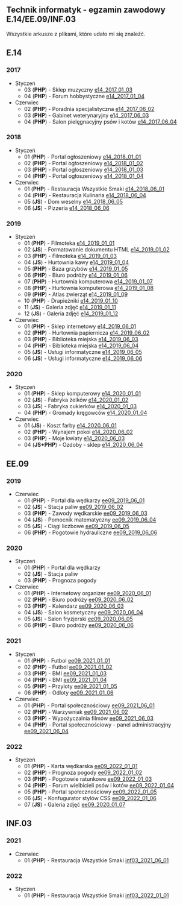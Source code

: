 ## Technik informatyk - egzamin zawodowy E.14/EE.09/INF.03
Wszystkie arkusze z plikami, które udało mi się znaleźć.

## E.14
### 2017
- Styczeń
  - 03 (**PHP**) - Sklep muzyczny [e14_2017_01_03](e14_2017_01_03)
  - 04 (**PHP**) - Forum hobbystyczne [e14_2017_01_04](e14_2017_01_04)
- Czerwiec
  - 02 (**PHP**) - Poradnia specjalistyczna [e14_2017_06_02](e14_2017_06_02)
  - 03 (**PHP**) - Gabinet weterynaryjny [e14_2017_06_03](e14_2017_06_03)
  - 04 (**PHP**) - Salon pielęgnacyjny psów i kotów [e14_2017_06_04](e14_2017_06_04)
### 2018
- Styczeń
  - 01 (**PHP**) - Portal ogłoszeniowy [e14_2018_01_01](e14_2018_01_01)
  - 02 (**PHP**) - Portal ogłoszeniowy [e14_2018_01_02](e14_2018_01_02)
  - 03 (**PHP**) - Portal ogłoszeniowy [e14_2018_01_03](e14_2018_01_03)
  - 04 (**PHP**) - Portal ogłoszeniowy [e14_2018_01_04](e14_2018_01_04)
- Czerwiec
  - 01 (**PHP**) - Restauracja Wszystkie Smaki [e14_2018_06_01](e14_2018_06_01)
  - 04 (**PHP**) - Restauracja Kulinaria [e14_2018_06_04](e14_2018_06_04)
  - 05 (**JS**) - Dom weselny [e14_2018_06_05](e14_2018_01_05)
  - 06 (**JS**) - Pizzeria [e14_2018_06_06](e14_2018_06_06)
### 2019
- Styczeń
  - 01 (**PHP**) - Filmoteka [e14_2019_01_01](e14_2019_01_01)
  - 02 (**JS**) - Formatowanie dokumentu HTML [e14_2019_01_02](e14_2019_01_02)
  - 03 (**PHP**) - Filmoteka [e14_2019_01_03](e14_2019_01_03)
  - 04 (**JS**) - Hurtownia kawy [e14_2019_01_04](e14_2019_01_04)
  - 05 (**PHP**) - Baza grzybów [e14_2019_01_05](e14_2019_01_05)
  - 06 (**PHP**) - Biuro podróży [e14_2019_01_06](e14_2019_01_06)
  - 07 (**PHP**) - Hurtownia komputerowa [e14_2019_01_07](e14_2019_01_07)
  - 08 (**PHP**) - Hurtownia komputerowa [e14_2019_01_08](e14_2019_01_08)
  - 09 (**PHP**) - Atlas zwierząt [e14_2019_01_09](e14_2019_01_09)
  - 10 (**PHP**) - Drapieżniki [e14_2019_01_10](e14_2019_01_10)
  - 11 (**JS**) - Galeria zdjęć [e14_2019_01_11](e14_2019_01_11)
  - 12 (**JS**) - Galeria zdjęć [e14_2019_01_12](e14_2019_01_12)
- Czerwiec
  - 01 (**PHP**) - Sklep internetowy [e14_2019_06_01](e14_2019_06_01)
  - 02 (**PHP**) - Hurtownia papiernicza [e14_2019_06_02](e14_2019_06_02)
  - 03 (**PHP**) - Biblioteka miejska [e14_2019_06_03](e14_2019_06_03)
  - 04 (**PHP**) - Biblioteka miejska [e14_2019_06_04](e14_2019_06_04)
  - 05 (**JS**) - Usługi informatyczne [e14_2019_06_05](e14_2019_06_05)
  - 06 (**JS**) - Usługi informatyczne [e14_2019_06_06](e14_2019_06_06)
### 2020
- Styczeń
  - 01 (**PHP**) - Sklep komputerowy [e14_2020_01_01](e14_2020_01_01)
  - 02 (**JS**) - Fabryka żelków [e14_2020_01_02](e14_2020_01_02)
  - 03 (**JS**) - Fabryka cukierków [e14_2020_01_03](e14_2020_01_03)
  - 04 (**PHP**) - Gromady kręgowców [e14_2020_01_04](e14_2020_01_04)
- Czerwiec
  - 01 (**JS**) - Koszt farby [e14_2020_06_01](e14_2020_06_01)
  - 02 (**PHP**) - Wynajem pokoi [e14_2020_06_02](e14_2020_06_02)
  - 03 (**PHP**) - Moje kwiaty [e14_2020_06_03](e14_2020_06_03)
  - 04 (**JS+PHP**) - Ozdoby - sklep [e14_2020_06_04](e14_2020_06_04)

## EE.09
### 2019
- Czerwiec
  - 01 (**PHP**) - Portal dla wędkarzy [ee09_2019_06_01](ee09_2019_06_01)
  - 02 (**JS**) - Stacja paliw [ee09_2019_06_02](ee09_2019_06_02)
  - 03 (**PHP**) - Zawody wędkarskie [ee09_2019_06_03](ee09_2019_06_03)
  - 04 (**JS**) - Pomocnik matematyczny [ee09_2019_06_04](ee09_2019_06_04)
  - 05 (**JS**) - Ciągi liczbowe [ee09_2019_06_05](ee09_2019_06_05)
  - 06 (**PHP**) - Pogotowie hydrauliczne [ee09_2019_06_06](ee09_2019_06_06)
### 2020
- Styczeń
  - 01 (**PHP**) - Portal dla wędkarzy 
  - 02 (**JS**) - Stacja paliw 
  - 03 (**PHP**) - Prognoza pogody 
- Czerwiec
  - 01 (**PHP**) - Internetowy organizer [ee09_2020_06_01](ee09_2020_06_01)
  - 02 (**PHP**) - Biuro podróży [ee09_2020_06_02](ee09_2020_06_02)
  - 03 (**PHP**) - Kalendarz [ee09_2020_06_03](ee09_2020_06_03)
  - 04 (**JS**) - Salon kosmetyczny [ee09_2020_06_04](ee09_2020_06_04)
  - 05 (**JS**) - Salon fryzjerski [ee09_2020_06_05](ee09_2020_06_05)
  - 06 (**PHP**) - Biuro podróży [ee09_2020_06_06](ee09_2020_06_06)
### 2021
- Styczeń
  - 01 (**PHP**) - Futbol [ee09_2021_01_01](ee09_2021_01_01)
  - 02 (**PHP**) - Futbol [ee09_2021_01_02](ee09_2021_01_02)
  - 03 (**PHP**) - BMI [ee09_2021_01_03](ee09_2021_01_03)
  - 04 (**PHP**) - BMI [ee09_2021_01_04](ee09_2021_01_04)
  - 05 (**PHP**) - Przyloty [ee09_2021_01_05](ee09_2021_01_05)
  - 06 (**PHP**) - Odloty [ee09_2021_01_06](ee09_2021_01_06)
- Czerwiec
  - 01 (**PHP**) - Portal społecznościowy [ee09_2021_06_01](ee09_2021_06_01)
  - 02 (**PHP**) - Warzywniak [ee09_2021_06_02](ee09_2021_06_02)
  - 03 (**PHP**) - Wypożyczalnia filmów [ee09_2021_06_03](ee09_2021_06_03)
  - 04 (**PHP**) - Portal społecznościowy - panel administracyjny [ee09_2021_06_04](ee09_2021_06_04)
### 2022
- Styczeń
  - 01 (**PHP**) - Karta wędkarska [ee09_2022_01_01](ee09_2022_01_01)
  - 02 (**PHP**) - Prognoza pogody [ee09_2022_01_02](ee09_2022_01_02)
  - 03 (**PHP**) - Pogotowie ratunkowe [ee09_2022_01_03](ee09_2022_01_03)
  - 04 (**PHP**) - Forum wielbicieli psów i kotów [ee09_2022_01_04](ee09_2022_01_04)
  - 05 (**PHP**) - Portal społecznościowy [ee09_2022_01_05](ee09_2022_01_05)
  - 06 (**JS**) - Konfugurator stylów CSS [ee09_2022_01_06](ee09_2022_01_06)
  - 07 (**JS**) - Galeria zdjęć [ee09_2020_01_07](ee09_2022_01_07)

## INF.03
### 2021
- Czerwiec
  - 01 (**PHP**) - Restauracja Wszystkie Smaki [inf03_2021_06_01](inf03_2020_06_01)
### 2022
- Styczeń
  - 01 (**PHP**) - Restauracja Wszystkie Smaki [inf03_2022_01_01](inf03_2022_01_01)
